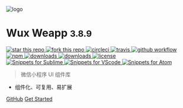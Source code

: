 ![logo](_images/logo2.png)

# Wux Weapp <small>3.8.9</small>

<!-- 背景 -->
<style>
section.cover,section.cover .anchor span {
	color: #fff
}
section.cover.has-mask .mask {
	display: none;
}
</style>
<style>
.github-corner {
    z-index: 10;
}
.cover.show {
	position: relative;
	background-image: linear-gradient(to bottom, rgba(var(--theme-color-rgb), 0.45), #fff) !important
}
.cover.show:after {
	content: "";
	position: absolute;
	top: 22px;
	right: 40px;
	width: 375px;
    max-width: 80%;
	height: 180px;
	z-index: 1;
	background-image: url(_images/party02.png);
	background-repeat: no-repeat;
	background-size: contain;
}
.cover.show:before {
    content: "";
	position: absolute;
	top: 0;
	right: 0;
	width: 100vw;
	height: 100vh;
    z-index: 1;
	background-image: url(_images/2022lhui.png);
	background-position: top center;
	background-attachment: fixed;
	background-size: cover;
	background-repeat: no-repeat;
}
@media (max-width: 767px) {
    .cover.show:after {
        display: none;
        right: 0;
    }
}
</style>

<div>
    <a href="https://github.com/wux-weapp/wux-weapp/" target="_blank">
        <img alt="star this repo" src="https://img.shields.io/github/stars/wux-weapp/wux-weapp" />
    </a>
    <a href="https://github.com/wux-weapp/wux-weapp/fork" target="_blank">
        <img alt="fork this repo" src="https://img.shields.io/github/forks/wux-weapp/wux-weapp" />
    </a>
    <a href="https://circleci.com/gh/wux-weapp/wux-weapp" target="_blank">
        <img alt="circleci" src="https://img.shields.io/circleci/build/github/wux-weapp/wux-weapp/master.svg?label=circleci" />
    </a>
    <a href="https://travis-ci.org/wux-weapp/wux-weapp" target="_blank">
        <img alt="travis" src="https://img.shields.io/travis/wux-weapp/wux-weapp.svg?label=travis" />
    </a>
    <a href="https://github.com/wux-weapp/wux-weapp/actions" target="_blank">
        <img alt="github workflow" src="https://img.shields.io/github/workflow/status/wux-weapp/wux-weapp/test?label=github workflow" />
    </a>
    <br />
    <a href="https://www.npmjs.com/package/wux-weapp" target="_blank">
        <img alt="npm" src="https://img.shields.io/npm/v/wux-weapp.svg" />
    </a>
    <a href="https://www.npmjs.com/package/wux-weapp" target="_blank">
        <img alt="downloads" src="https://img.shields.io/npm/dm/wux-weapp.svg" />
    </a>
    <a href="https://www.npmjs.com/package/wux-weapp" target="_blank">
        <img alt="downloads" src="https://img.shields.io/npm/dt/wux-weapp.svg" />
    </a>
    <a href="https://www.npmjs.com/package/wux-weapp" target="_blank">
        <img alt="license" src="https://img.shields.io/npm/l/wux-weapp.svg" />
    </a>
    <br />
    <a href="https://github.com/wux-weapp/wux-weapp-sublime-snippets" target="_blank">
        <img alt="Snippets for Sublime" src="https://img.shields.io/badge/Snippets%20for-Sublime-blue" />
    </a>
    <a href="https://github.com/wux-weapp/wux-weapp-snippets" target="_blank">
        <img alt="Snippets for VScode" src="https://img.shields.io/badge/Snippets%20for-VScode-blue" />
    </a>
    <a href="https://github.com/wux-weapp/wux-weapp-atom-snippets" target="_blank">
        <img alt="Snippets for Atom" src="https://img.shields.io/badge/Snippets%20for-Atom-blue" />
    </a>
</div>

> 微信小程序 UI 组件库

- 组件化、可复用、易扩展

[GitHub](https://github.com/wux-weapp/wux-weapp/)
[Get Started](introduce)

[//]: #(![](_images/home_bg.jpg))
